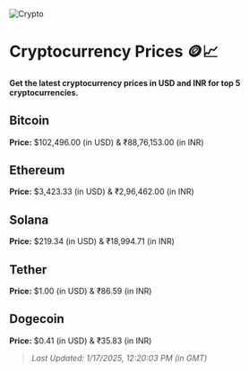 
![Crypto](https://www.techguide.com.au/wp-content/uploads/2020/11/crypto3.jpeg)

# Cryptocurrency Prices 🪙📈

#### Get the latest cryptocurrency prices in USD and INR for top 5 cryptocurrencies.

## Bitcoin

**Price:** $102,496.00 (in USD) & ₹88,76,153.00 (in INR)

## Ethereum

**Price:** $3,423.33 (in USD) & ₹2,96,462.00 (in INR)

## Solana

**Price:** $219.34 (in USD) & ₹18,994.71 (in INR)

## Tether

**Price:** $1.00 (in USD) & ₹86.59 (in INR)

## Dogecoin

**Price:** $0.41 (in USD) & ₹35.83 (in INR)

> _Last Updated: 1/17/2025, 12:20:03 PM (in GMT)_

